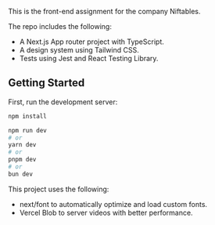 This is the front-end assignment for the company Niftables.

The repo includes the following:

- A Next.js App router project with TypeScript.
- A design system using Tailwind CSS.
- Tests using Jest and React Testing Library.

## Getting Started

First, run the development server:

```bash
npm install

npm run dev
# or
yarn dev
# or
pnpm dev
# or
bun dev
```

This project uses the following:

- next/font to automatically optimize and load custom fonts.
- Vercel Blob to server videos with better performance.
